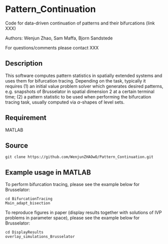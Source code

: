 # Pattern_Continuation

Code for data-driven continuation of patterns and their bifurcations (link XXX)

Authors: Wenjun Zhao, Sam Maffa, Bjorn Sandstede

For questions/comments please contact XXX

## Description

This software computes pattern statistics in spatially extended systems and uses them for bifurcation tracing. Depending on the task, typically it requires (1) an initial value problem solver which generates desired patterns, e.g. snapshots of Brusselator in spatial dimension 2 at a certain terminal time; (2) a pattern statistic to be used when performing the bifurcation tracing task, usually computed via $\alpha$-shapes of level sets.

## Requirement

MATLAB

## Source

```
git clone https://github.com/WenjunZHAOwO/Pattern_Continuation.git
```

## Example usage in MATLAB

To perform bifurcation tracing, please see the example below for Brusselator:

```
cd BifurcationTracing
Main_adapt_bisection
```

To reproduce figures in paper (display results together with solutions of IVP problems in parameter space), please see the example below for Brusselator:

```
cd DisplayResults
overlay_simulations_Brusselator
```





